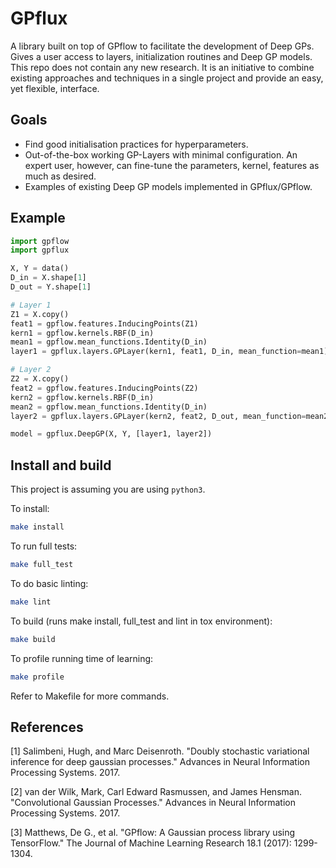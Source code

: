 # GPflux

A library built on top of GPflow to facilitate the development of Deep GPs.
Gives a user access to layers, initialization routines and Deep GP models.
This repo does not contain any new research.
It is an initiative to combine existing approaches and techniques in a single project and provide an easy, yet flexible, interface.

## Goals

- Find good initialisation practices for hyperparameters.
- Out-of-the-box working GP-Layers with minimal configuration. An expert user, however, can fine-tune the parameters, kernel, features as much as desired.
- Examples of existing Deep GP models implemented in GPflux/GPflow.

## Example

```python
import gpflow
import gpflux

X, Y = data()
D_in = X.shape[1]
D_out = Y.shape[1]

# Layer 1
Z1 = X.copy()
feat1 = gpflow.features.InducingPoints(Z1)
kern1 = gpflow.kernels.RBF(D_in)
mean1 = gpflow.mean_functions.Identity(D_in)
layer1 = gpflux.layers.GPLayer(kern1, feat1, D_in, mean_function=mean1)

# Layer 2
Z2 = X.copy()
feat2 = gpflow.features.InducingPoints(Z2)
kern2 = gpflow.kernels.RBF(D_in)
mean2 = gpflow.mean_functions.Identity(D_in)
layer2 = gpflux.layers.GPLayer(kern2, feat2, D_out, mean_function=mean2)

model = gpflux.DeepGP(X, Y, [layer1, layer2])
```

## Install and build

This project is assuming you are using `python3`.

To install:
```bash
make install
```
To run full tests:
```bash
make full_test
```
To do basic linting:
```bash
make lint
```
To build (runs make install, full_test and lint in tox environment):
```bash
make build
```
To profile running time of learning:
```bash
make profile
```

Refer to Makefile for more commands.

## References

[1] Salimbeni, Hugh, and Marc Deisenroth. "Doubly stochastic variational inference for deep gaussian processes." Advances in Neural Information Processing Systems. 2017.

[2] van der Wilk, Mark, Carl Edward Rasmussen, and James Hensman. "Convolutional Gaussian Processes." Advances in Neural Information Processing Systems. 2017.

[3] Matthews, De G., et al. "GPflow: A Gaussian process library using TensorFlow." The Journal of Machine Learning Research 18.1 (2017): 1299-1304.
